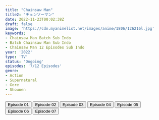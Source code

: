 ```yaml
---
title: "Chainsaw Man"
title2: "チェンソーマン"
date: 2022-11-23T00:02:38Z
draft: false
image: 'https://cdn.myanimelist.net/images/anime/1806/126216l.jpg'
keywords:
- Chainsaw Man Batch Sub Indo
- Batch Chainsaw Man Sub Indo
- Chainsaw Man 12 Episodes Sub Indo
year: '2022'
type: 'TV'
status: 'Ongoing'
episodes: '7/12 Episodes'
genre:
- Action
- Supernatural
- Gore
- Shounen
---
```


<div class="d-g gg-5 gtc-r ai-c">
<button onclick="window.open('?arc=g79ZeZDMwC_20221012/1/MP4/Kuramanime-CSWMAN-01-480p-Doro','_blank')">Episode 01</button>
<button onclick="window.open('?arc=QF7TuvCcNl_20221019/2/MP4/Kuramanime-CSWMAN-02-480p-Doro','_blank')">Episode 02</button>
<button onclick="window.open('?arc=bF9FkOjlBX_20221026/3/MP4/Kuramanime-CSWMAN-03-480p-Doro','_blank')">Episode 03</button>
<button onclick="window.open('?arc=akn3dJujDR_20221102/4/MP4/Kuramanime-CSWMAN-04-480p-Doro','_blank')">Episode 04</button>
<button onclick="window.open('?arc=nCUVI9gKVR_20221109/5/MP4/Kuramanime-CSWMAN-05-480p-Doro','_blank')">Episode 05</button>
<button onclick="window.open('?arc=eACfZHIVKk_20221116/6/MP4/Kuramanime-CSWMAN-06-480p-Doro','_blank')">Episode 06</button>
<button onclick="window.open('?arc=20221122_Kusagiri-asia-CainswMan-07-480p-mp4/Kusagiri.asia_CainswMan--07_480p','_blank')">Episode 07</button>
</div>